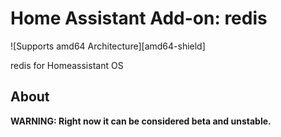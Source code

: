 # Home Assistant Add-on: redis

![Supports amd64 Architecture][amd64-shield]

redis for Homeassistant OS

## About

**WARNING: Right now it can be considered beta and unstable.**
